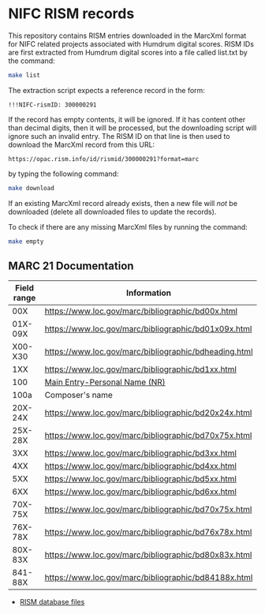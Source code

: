 # NIFC RISM records #

This repository contains RISM entries downloaded in the MarcXml
format for NIFC related projects associated with Humdrum digital
scores.  RISM IDs are first extracted from Humdrum digital scores
into a file called list.txt by the command:

```bash
make list
```

The extraction script expects a reference record in the form:

```tsv
!!!NIFC-rismID: 300000291
```

If the record has empty contents, it will be ignored.  If it has
content other than decimal digits, then it will be processed, but
the downloading script will ignore such an invalid entry.  The RISM
ID on that line is then used to download the MarcXml record from
this URL:

```
https://opac.rism.info/id/rismid/300000291?format=marc
```

by typing the following command:

```bash
make download
```

If an existing MarcXml record already exists, then a new file
will *not* be downloaded (delete all downloaded files to update
the records).

To check if there are any missing MarcXml files by running the command:

```bash
make empty
```


## MARC 21 Documentation ##


| Field range | Information                                          |
| ----------- | ---------------------------------------------------- |
| 00X         | https://www.loc.gov/marc/bibliographic/bd00x.html    |
| 01X-09X     | https://www.loc.gov/marc/bibliographic/bd01x09x.html |
| X00-X30     | https://www.loc.gov/marc/bibliographic/bdheading.html|
| 1XX         | https://www.loc.gov/marc/bibliographic/bd1xx.html    |
| 100         | [Main Entry-Personal Name (NR)](https://www.loc.gov/marc/bibliographic/bd100.html) |
| 100a        | Composer's name                                      |
| 20X-24X     | https://www.loc.gov/marc/bibliographic/bd20x24x.html |
| 25X-28X     | https://www.loc.gov/marc/bibliographic/bd70x75x.html |
| 3XX         | https://www.loc.gov/marc/bibliographic/bd3xx.html    |
| 4XX         | https://www.loc.gov/marc/bibliographic/bd4xx.html    |
| 5XX         | https://www.loc.gov/marc/bibliographic/bd5xx.html    |
| 6XX         | https://www.loc.gov/marc/bibliographic/bd6xx.html    |
| 70X-75X     | https://www.loc.gov/marc/bibliographic/bd70x75x.html |
| 76X-78X     | https://www.loc.gov/marc/bibliographic/bd76x78x.html |
| 80X-83X     | https://www.loc.gov/marc/bibliographic/bd80x83x.html |
| 841-88X     | https://www.loc.gov/marc/bibliographic/bd84188x.html |


* <a href="https://opac.rism.info/fileadmin/user_upload/lod/update">RISM database files</a>


